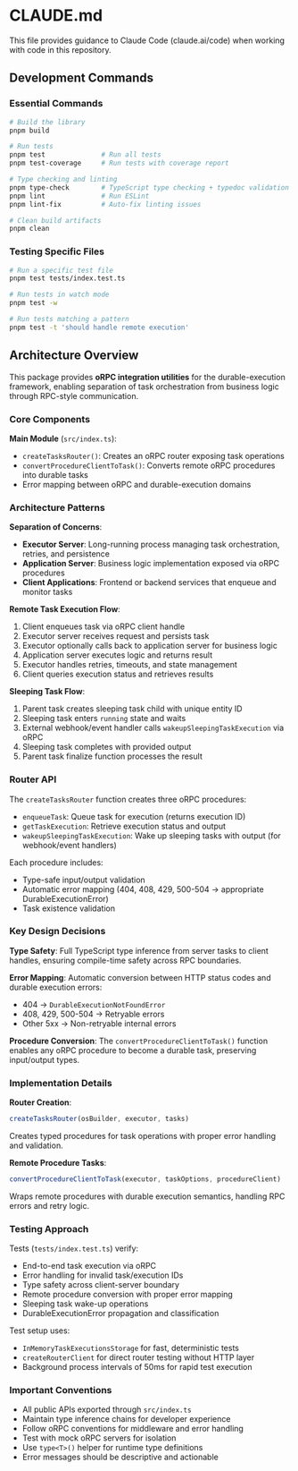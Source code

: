 # CLAUDE.md

This file provides guidance to Claude Code (claude.ai/code) when working with code in this repository.

## Development Commands

### Essential Commands

```bash
# Build the library
pnpm build

# Run tests
pnpm test              # Run all tests
pnpm test-coverage     # Run tests with coverage report

# Type checking and linting
pnpm type-check        # TypeScript type checking + typedoc validation
pnpm lint              # Run ESLint
pnpm lint-fix          # Auto-fix linting issues

# Clean build artifacts
pnpm clean
```

### Testing Specific Files

```bash
# Run a specific test file
pnpm test tests/index.test.ts

# Run tests in watch mode
pnpm test -w

# Run tests matching a pattern
pnpm test -t 'should handle remote execution'
```

## Architecture Overview

This package provides **oRPC integration utilities** for the durable-execution framework, enabling separation of task orchestration from business logic through RPC-style communication.

### Core Components

**Main Module** (`src/index.ts`):

- `createTasksRouter()`: Creates an oRPC router exposing task operations
- `convertProcedureClientToTask()`: Converts remote oRPC procedures into durable tasks
- Error mapping between oRPC and durable-execution domains

### Architecture Patterns

**Separation of Concerns**:

- **Executor Server**: Long-running process managing task orchestration, retries, and persistence
- **Application Server**: Business logic implementation exposed via oRPC procedures
- **Client Applications**: Frontend or backend services that enqueue and monitor tasks

**Remote Task Execution Flow**:

1. Client enqueues task via oRPC client handle
2. Executor server receives request and persists task
3. Executor optionally calls back to application server for business logic
4. Application server executes logic and returns result
5. Executor handles retries, timeouts, and state management
6. Client queries execution status and retrieves results

**Sleeping Task Flow**:

1. Parent task creates sleeping task child with unique entity ID
2. Sleeping task enters `running` state and waits
3. External webhook/event handler calls `wakeupSleepingTaskExecution` via oRPC
4. Sleeping task completes with provided output
5. Parent task finalize function processes the result

### Router API

The `createTasksRouter` function creates three oRPC procedures:

- `enqueueTask`: Queue task for execution (returns execution ID)
- `getTaskExecution`: Retrieve execution status and output
- `wakeupSleepingTaskExecution`: Wake up sleeping tasks with output (for webhook/event handlers)

Each procedure includes:

- Type-safe input/output validation
- Automatic error mapping (404, 408, 429, 500-504 → appropriate DurableExecutionError)
- Task existence validation

### Key Design Decisions

**Type Safety**: Full TypeScript type inference from server tasks to client handles, ensuring compile-time safety across RPC boundaries.

**Error Mapping**: Automatic conversion between HTTP status codes and durable execution errors:

- 404 → `DurableExecutionNotFoundError`
- 408, 429, 500-504 → Retryable errors
- Other 5xx → Non-retryable internal errors

**Procedure Conversion**: The `convertProcedureClientToTask()` function enables any oRPC procedure to become a durable task, preserving input/output types.

### Implementation Details

**Router Creation**:

```ts
createTasksRouter(osBuilder, executor, tasks)
```

Creates typed procedures for task operations with proper error handling and validation.

**Remote Procedure Tasks**:

```ts
convertProcedureClientToTask(executor, taskOptions, procedureClient)
```

Wraps remote procedures with durable execution semantics, handling RPC errors and retry logic.

### Testing Approach

Tests (`tests/index.test.ts`) verify:

- End-to-end task execution via oRPC
- Error handling for invalid task/execution IDs
- Type safety across client-server boundary
- Remote procedure conversion with proper error mapping
- Sleeping task wake-up operations
- DurableExecutionError propagation and classification

Test setup uses:

- `InMemoryTaskExecutionsStorage` for fast, deterministic tests
- `createRouterClient` for direct router testing without HTTP layer
- Background process intervals of 50ms for rapid test execution

### Important Conventions

- All public APIs exported through `src/index.ts`
- Maintain type inference chains for developer experience
- Follow oRPC conventions for middleware and error handling
- Test with mock oRPC servers for isolation
- Use `type<T>()` helper for runtime type definitions
- Error messages should be descriptive and actionable
